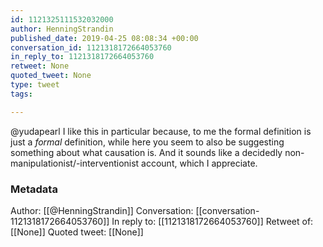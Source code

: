 ```yaml
---
id: 1121325111532032000
author: HenningStrandin
published_date: 2019-04-25 08:08:34 +00:00
conversation_id: 1121318172664053760
in_reply_to: 1121318172664053760
retweet: None
quoted_tweet: None
type: tweet
tags:

---
```


@yudapearl I like this in particular because, to me the formal definition is just a _formal_ definition, while here you seem to also be suggesting something about what causation is. And it sounds like a decidedly non-manipulationist/-interventionist account, which I appreciate.

### Metadata

Author: [[@HenningStrandin]]
Conversation: [[conversation-1121318172664053760]]
In reply to: [[1121318172664053760]]
Retweet of: [[None]]
Quoted tweet: [[None]]
